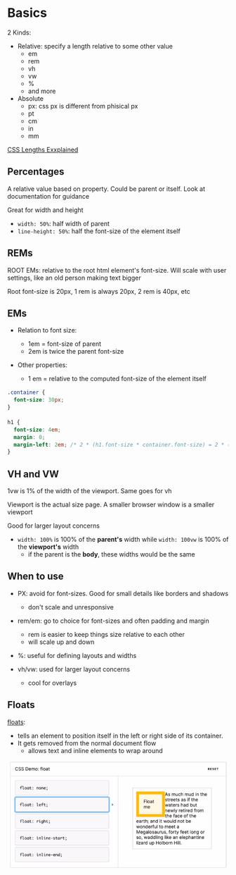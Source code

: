 # Basics

2 Kinds:
* Relative: specify a length relative to some other value
  * em
  * rem 
  * vh
  * vw
  * %
  * and more
* Absolute
  * px: css px is different from phisical px
  * pt
  * cm
  * in
  * mm

[CSS Lengths Exxplained](https://hacks.mozilla.org/2013/09/css-length-explained/)

## Percentages

A relative value based on property. Could be parent or itself. Look at documentation for guidance

Great for width and height

* `width: 50%`: half width of parent
* `line-height: 50%`: half the font-size of the element itself

## REMs

ROOT EMs: relative to the root html element's font-size. Will scale with user settings, like an old person making text bigger

Root font-size is 20px, 1 rem is always 20px, 2 rem is 40px, etc

## EMs

* Relation to font size:
  * 1em = font-size of parent
  * 2em is twice the parent font-size

* Other properties:
  * 1 em = relative to the computed font-size of the element itself

```css
.container {
  font-size: 30px;
}

h1 {
  font-size: 4em;
  margin: 0;
  margin-left: 2em; /* 2 * (h1.font-size * container.font-size) = 2 * (4 * 30) = 240px */
}
```

## VH and VW

1vw is 1% of the width of the viewport. Same goes for vh

Viewport is the actual size page. A smaller browser window is a smaller viewport

Good for larger layout concerns

* `width: 100%` is 100% of the **parent's** width while `width: 100vw` is 100% of the **viewport's** width
  * if the parent is the **body**, these widths would be the same

## When to use

* PX: avoid for font-sizes. Good for small details like borders and shadows
  * don't scale and unresponsive

* rem/em: go to choice for font-sizes and often padding and margin
  * rem is easier to keep things size relative to each other
  * will scale up and down

* %: useful for defining layouts and widths

* vh/vw: used for larger layout concerns
  * cool for overlays

## Floats

[floats](https://developer.mozilla.org/en-US/docs/Web/CSS/float):
* tells an element to position itself in the left or right side of its container.
* It gets removed from the normal document flow
  * allows text and inline elements to wrap around

![alt text](<Screenshot from 2024-07-31 10-36-40.png>)


